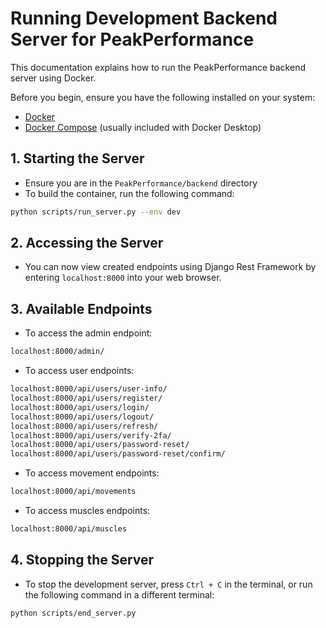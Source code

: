# Running Development Backend Server for PeakPerformance

This documentation explains how to run the PeakPerformance backend server using Docker.

Before you begin, ensure you have the following installed on your system:

- [Docker](https://docs.docker.com/get-docker/)
- [Docker Compose](https://docs.docker.com/compose/install/) (usually included with Docker Desktop)

## 1. Starting the Server

- Ensure you are in the `PeakPerformance/backend` directory
- To build the container, run the following command:

```bash
python scripts/run_server.py --env dev
```

## 2. Accessing the Server

- You can now view created endpoints using Django Rest Framework by entering `localhost:8000` into your web browser.

## 3. Available Endpoints

- To access the admin endpoint:

```bash
localhost:8000/admin/
```

- To access user endpoints:

```bash
localhost:8000/api/users/user-info/
localhost:8000/api/users/register/
localhost:8000/api/users/login/
localhost:8000/api/users/logout/
localhost:8000/api/users/refresh/
localhost:8000/api/users/verify-2fa/
localhost:8000/api/users/password-reset/
localhost:8000/api/users/password-reset/confirm/
```

- To access movement endpoints:

```bash
localhost:8000/api/movements
```

- To access muscles endpoints:
```bash
localhost:8000/api/muscles
```

## 4. Stopping the Server

- To stop the development server, press `Ctrl + C` in the terminal, or run the following command in a different terminal:

```bash
python scripts/end_server.py
```
